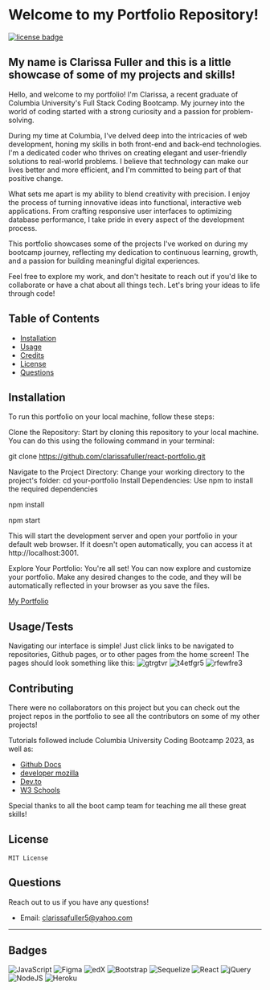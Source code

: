 # Welcome to my Portfolio Repository!

[![license badge](https://img.shields.io/badge/License-MIT-green)](LICENSE)

## My name is Clarissa Fuller and this is a little showcase of some of my projects and skills! 

Hello, and welcome to my portfolio! I'm Clarissa, a recent graduate of Columbia University's Full Stack Coding Bootcamp. My journey into the world of coding started with a strong curiosity and a passion for problem-solving.

During my time at Columbia, I've delved deep into the intricacies of web development, honing my skills in both front-end and back-end technologies. I'm a dedicated coder who thrives on creating elegant and user-friendly solutions to real-world problems. I believe that technology can make our lives better and more efficient, and I'm committed to being part of that positive change.

What sets me apart is my ability to blend creativity with precision. I enjoy the process of turning innovative ideas into functional, interactive web applications. From crafting responsive user interfaces to optimizing database performance, I take pride in every aspect of the development process.

This portfolio showcases some of the projects I've worked on during my bootcamp journey, reflecting my dedication to continuous learning, growth, and a passion for building meaningful digital experiences.

Feel free to explore my work, and don't hesitate to reach out if you'd like to collaborate or have a chat about all things tech. Let's bring your ideas to life through code!

## Table of Contents

- [Installation](#installation)
- [Usage](#usage)
- [Credits](#credits)
- [License](#license)
- [Questions](#questions)

## Installation
To run this portfolio on your local machine, follow these steps:

Clone the Repository: Start by cloning this repository to your local machine. You can do this using the following command in your terminal:

git clone https://github.com/clarissafuller/react-portfolio.git

Navigate to the Project Directory: Change your working directory to the project's folder:
cd your-portfolio
Install Dependencies: Use npm to install the required dependencies

npm install

npm start

This will start the development server and open your portfolio in your default web browser. If it doesn't open automatically, you can access it at http://localhost:3001.

Explore Your Portfolio: You're all set! You can now explore and customize your portfolio. Make any desired changes to the code, and they will be automatically reflected in your browser as you save the files.

[My Portfolio](https://main--gregarious-starlight-c8a9b3.netlify.app/)

## Usage/Tests

Navigating our interface is simple! Just click links to be navigated to repositories, Github pages, or to other pages from the home screen!
The pages should look something like this:
![gtrgtvr](https://github.com/clarissafuller/react-portfolio/assets/141360959/6d56e019-37b1-4904-8b73-f5ceac9d60ce)
![t4etfgr5](https://github.com/clarissafuller/react-portfolio/assets/141360959/9b349e9f-02de-40a0-be2a-8167cf4eefb3)
![rfewfre3](https://github.com/clarissafuller/react-portfolio/assets/141360959/bee668ec-1ba8-41f2-b834-7fd1dc8454f1)


## Contributing

There were no collaborators on this project but you can check out the project repos in the portfolio to see all the contributors on some of my other projects!

Tutorials followed include Columbia University Coding Bootcamp 2023, as well as:

- [Github Docs](https://docs.github.com/en)
- [developer mozilla](https://developer.mozilla.org/en-US/)
- [Dev.to](https://dev.to/)
- [W3 Schools](https://www.w3schools.com/)

Special thanks to all the boot camp team for teaching me all these great skills! 

## License

    MIT License

## Questions

Reach out to us if you have any questions!

- Email: clarissafuller5@yahoo.com

---

## Badges

![JavaScript](https://img.shields.io/badge/javascript-%23323330.svg?style=for-the-badge&logo=javascript&logoColor=%23F7DF1E)
![Figma](https://img.shields.io/badge/figma-%23F24E1E.svg?style=for-the-badge&logo=figma&logoColor=white) ![edX](https://img.shields.io/badge/edX-%2302262B.svg?style=for-the-badge&logo=edX&logoColor=white) ![Bootstrap](https://img.shields.io/badge/bootstrap-%238511FA.svg?style=for-the-badge&logo=bootstrap&logoColor=white)
![Sequelize](https://img.shields.io/badge/Sequelize-52B0E7?style=for-the-badge&logo=Sequelize&logoColor=white)
![React](https://img.shields.io/badge/react-%23404d59.svg?style=for-the-badge&logo=react&logoColor=%2361DAFB) ![jQuery](https://img.shields.io/badge/jquery-%230769AD.svg?style=for-the-badge&logo=jquery&logoColor=white)
![NodeJS](https://img.shields.io/badge/node.js-6DA55F?style=for-the-badge&logo=node.js&logoColor=white) ![Heroku](https://img.shields.io/badge/heroku-%23430098.svg?style=for-the-badge&logo=heroku&logoColor=white)
